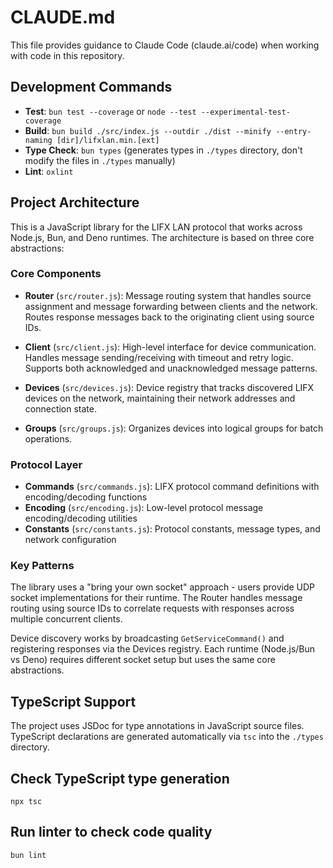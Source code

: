 # CLAUDE.md

This file provides guidance to Claude Code (claude.ai/code) when working with code in this repository.

## Development Commands

- **Test**: `bun test --coverage` or `node --test --experimental-test-coverage`
- **Build**: `bun build ./src/index.js --outdir ./dist --minify --entry-naming [dir]/lifxlan.min.[ext]`
- **Type Check**: `bun types` (generates types in `./types` directory, don't modify the files in `./types` manually)
- **Lint**: `oxlint`

## Project Architecture

This is a JavaScript library for the LIFX LAN protocol that works across Node.js, Bun, and Deno runtimes. The architecture is based on three core abstractions:

### Core Components

- **Router** (`src/router.js`): Message routing system that handles source assignment and message forwarding between clients and the network. Routes response messages back to the originating client using source IDs.

- **Client** (`src/client.js`): High-level interface for device communication. Handles message sending/receiving with timeout and retry logic. Supports both acknowledged and unacknowledged message patterns.

- **Devices** (`src/devices.js`): Device registry that tracks discovered LIFX devices on the network, maintaining their network addresses and connection state.

- **Groups** (`src/groups.js`): Organizes devices into logical groups for batch operations.

### Protocol Layer

- **Commands** (`src/commands.js`): LIFX protocol command definitions with encoding/decoding functions
- **Encoding** (`src/encoding.js`): Low-level protocol message encoding/decoding utilities
- **Constants** (`src/constants.js`): Protocol constants, message types, and network configuration

### Key Patterns

The library uses a "bring your own socket" approach - users provide UDP socket implementations for their runtime. The Router handles message routing using source IDs to correlate requests with responses across multiple concurrent clients.

Device discovery works by broadcasting `GetServiceCommand()` and registering responses via the Devices registry. Each runtime (Node.js/Bun vs Deno) requires different socket setup but uses the same core abstractions.

## TypeScript Support

The project uses JSDoc for type annotations in JavaScript source files. TypeScript declarations are generated automatically via `tsc` into the `./types` directory.

## Check TypeScript type generation

```
npx tsc
```

## Run linter to check code quality

```
bun lint
```